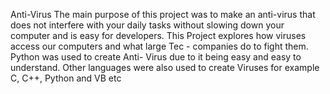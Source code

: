 Anti-Virus
The main purpose of this project was to make an anti-virus that does not interfere with your daily tasks without slowing down your computer and is easy for developers. This Project explores how viruses access our computers and what large Tec - companies do to fight them. Python was used to create Anti- Virus due to it being easy and easy to understand. Other languages were also used to create Viruses for example C, C++, Python and VB etc